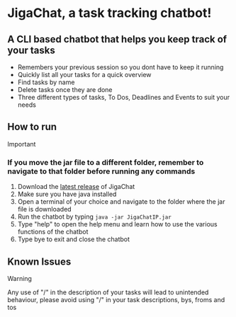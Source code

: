 # JigaChat, a task tracking chatbot!
## A CLI based chatbot that helps you keep track of your tasks
* Remembers your previous session so you dont have to keep it running
* Quickly list all your tasks for a quick overview
* Find tasks by name
* Delete tasks once they are done
* Three different types of tasks, To Dos, Deadlines and Events to suit your needs

## How to run
> [!IMPORTANT]
> ### If you move the jar file to a different folder, remember to navigate to that folder before running any commands

1. Download the [latest release](https://github.com/alalal47/ip/releases/tag/A-Release) of JigaChat
2. Make sure you have java installed
3. Open a terminal of your choice and navigate to the folder where the jar file is downloaded
4. Run the chatbot by typing ```java -jar JigaChatIP.jar```
5. Type "help" to open the help menu and learn how to use the various functions of the chatbot
6. Type bye to exit and close the chatbot

## Known Issues
> [!WARNING]
> Any use of "/" in the description of your tasks will lead to unintended behaviour, please avoid using "/" in your task descriptions, bys, froms and tos
